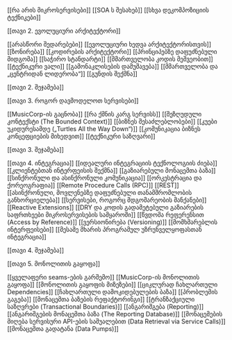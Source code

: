 [[რა არის მიკროსერვისები]]
[[SOA ს შესახებ]]
[[სხვა დეკომპოზიციის ტექნიკები]]


[[თავი 2. ევოლუციური არქიტექტორი]]

[[არასწორი შედარებები]]
[[ევოლუციური ხედვა არქიტექტორისთვის]]
[[ზონირება]]
[[კოდირების არქიტექტორი]]
[[პრინციპებზე დაფუძნებული მიდგომა]]
[[საჭირო სტანდარტი]]
[[მმართველობა კოდის მეშვეობით]]
[[ტექნიკური ვალი]]
[[გამონაკლისების დამუშავება]]
[[მმართველობა და „ცენტრიდან ლიდერობა“]]
[[გუნდის შექმნა]]

[[თავი 2. შეჯამება]]


[[თავი 3. როგორ დავმოდელოთ სერვისები]]

[[MusicCorp-ის გაცნობა]]
[[რა ქმნის კარგ სერვისს]]
[[შეზღუდული კონტექსტი (The Bounded Context)]]
[[ბიზნეს შესაძლებლობები]]
[[კუები უკიდურესამდე („Turtles All the Way Down“)]]
[[კომუნიკაცია ბიზნეს კონცეფციების მიხედვით]]
[[ტექნიკური საზღვარი]]

[[თავი 3. შეჯამება]]

[[თავი 4. ინტეგრაცია]]
[[იდეალური ინტეგრაციის ტექნოლოგიის ძიება]]
[[კლიენტებთან ინტერფეისის შექმნა]]
[[გაზიარებული მონაცემთა ბაზა]]
[[სინქრონული და ასინქრონული კომუნიკაცია]]
[[ორკესტრაცია და ქორეოგრაფია]]
[[Remote Procedure Calls (RPC)]]
[[REST]]
[[ასინქრონული, მოვლენებზე დაფუძნებული თანამშრომლობის განხორციელება]]
[[სერვისები, როგორც მდგომარეობის მანქანები]]
[[Reactive Extensions]]
[[DRY და კოდის გადამეტებული გაზიარების საფრთხეები მიკროსერვისების სამყაროში]]
[[წვდომა რეფერენსით (Access by Reference)]]
[[ვერსიონირება (Versioning)]]
[[მომხმარებლის ინტერფეისები]]
[[მესამე მხარის პროგრამულ უზრუნველყოფასთან ინტეგრაცია]]

[[თავი 4. შეჯამება]]


[[თავი 5. მონოლითის გაყოფა]]

[[ყველაფერი seams-ების გარშემო]]
[[MusicCorp-ის მონოლითის გაყოფა]]
[[მონოლითის გაყოფის მიზეზები]]
[[ციკლურად ჩახლართული Dependencies]]
[[ჩახლართული დამოკიდებულების ბაზა]]
[[პრობლემის გაგება]]
[[მონაცემთა ბაზების რეფაქტორინგი]]
[[ტრანზაქციული საზღვრები (Transactional Boundaries)]]
[[ანგარიშგება (Reporting)]]
[[ანგარიშგების მონაცემთა ბაზა (The Reporting Database)]]
[[მონაცემების მიღება სერვისური API-ების საშუალებით (Data Retrieval via Service Calls)]]
[[მონაცემთა გადატანა (Data Pumps)]]
